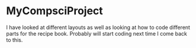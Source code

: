 # MyCompsciProject

I have looked at different layouts as well as looking at how to code different parts for the recipe book. Probably will start coding next time I come back to this.
